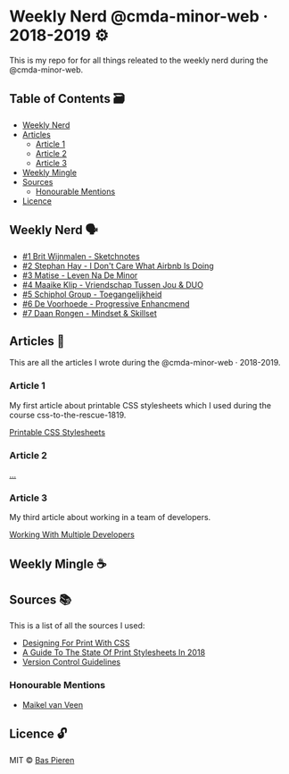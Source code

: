 # Weekly Nerd @cmda-minor-web · 2018-2019 ⚙️

This is my repo for for all things releated to the weekly nerd during the @cmda-minor-web.

## Table of Contents 🗃
* [Weekly Nerd](#weekly-nerd-)
* [Articles](#articles-)
  * [Article 1](#article-1)
  * [Article 2](#article-2)
  * [Article 3](#article-3)
* [Weekly Mingle](#weekly-mingle-)
* [Sources](#sources-)
  * [Honourable Mentions](#honourable-mentions)
* [Licence](#licence-)

## Weekly Nerd 🗣

* [#1 Brit Wijnmalen - Sketchnotes](./weekly-nerd/weekly-nerd-1.md)
* [#2 Stephan Hay - I Don't Care What Airbnb Is Doing](./weekly-nerd/weekly-nerd-2.md)
* [#3 Matise - Leven Na De Minor](./weekly-nerd/weekly-nerd-3.md)
* [#4 Maaike Klip - Vriendschap Tussen Jou & DUO](./weekly-nerd/weekly-nerd-4.md)
* [#5 Schiphol Group - Toegangelijkheid](./weekly-nerd/weekly-nerd-5.md)
* [#6 De Voorhoede - Progressive Enhancmend](./weekly-nerd/weekly-nerd-6.md)
* [#7 Daan Rongen - Mindset & Skillset](./weekly-nerd/weekly-nerd-7.md)

## Articles 📖
This are all the articles I wrote during the @cmda-minor-web · 2018-2019.

### Article 1
My first article about printable CSS stylesheets which I used during the course css-to-the-rescue-1819.

[Printable CSS Stylesheets](./articles/article-1.md)

### Article 2

[...](./articles/article-2.md)

### Article 3
My third article about working in a team of developers.

[Working With Multiple Developers](./articles/article-3.md)

## Weekly Mingle ☕️

## Sources 📚
This is a list of all the sources I used:

  * [Designing For Print With CSS](https://www.smashingmagazine.com/2015/01/designing-for-print-with-css/)
  * [A Guide To The State Of Print Stylesheets In 2018](https://www.smashingmagazine.com/2018/05/print-stylesheets-in-2018/)
  * [Version Control Guidelines](https://github.com/Maikxx/360-wallscope/blob/master/docs/guidelines/VERSION_CONTROL.md)

### Honourable Mentions

  * [Maikel van Veen](https://github.com/Maikxx)

## Licence 🔓
MIT © [Bas Pieren](https://github.com/BasPieren)
